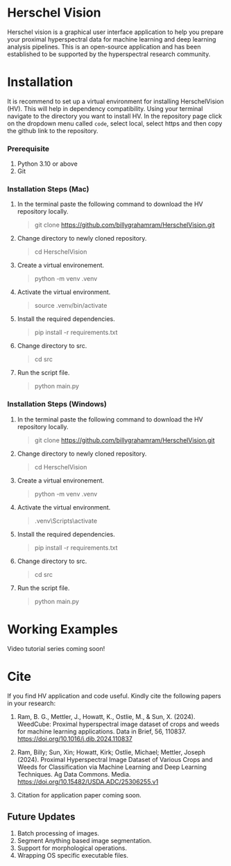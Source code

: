 

# Herschel Vision
Herschel vision is a graphical user interface application to help you prepare your proximal hyperspectral data for machine learning and deep learning analysis pipelines. This is an open-source application and has been established to be supported by the hyperspectral research community.

# Installation
It is recommend to set up a virtual environment for installing HerschelVision (HV). This will help in dependency compatibility. Using your terminal navigate to the directory you want to install HV. In the repository page click on the dropdown menu called `code`, select local, select https and then copy the github link to the repository.<br>

### Prerequisite
1. Python 3.10 or above
2. Git

### Installation Steps (Mac)

1. In the terminal paste the following command to download the HV repository locally.
    > git clone https://github.com/billygrahamram/HerschelVision.git
2. Change directory to newly cloned repository.
    > cd HerschelVision
3. Create a virtual environement.
    > python -m venv .venv
4. Activate the virtual environment.
    > source .venv/bin/activate
5. Install the required dependencies.
    > pip install -r requirements.txt
6. Change directory to src.
    > cd src
7. Run the script file.
    > python main.py


### Installation Steps (Windows)

1. In the terminal paste the following command to download the HV repository locally.
    > git clone https://github.com/billygrahamram/HerschelVision.git
2. Change directory to newly cloned repository.
    > cd HerschelVision
3. Create a virtual environement.
    > python -m venv .venv
4. Activate the virtual environment.
    > .venv\Scripts\activate
5. Install the required dependencies.
    > pip install -r requirements.txt
6. Change directory to src.
    > cd src
7. Run the script file.
    > python main.py

# Working Examples
Video tutorial series coming soon!

# Cite
If you find HV application and code useful. Kindly cite the following papers in your research:
1. Ram, B. G., Mettler, J., Howatt, K., Ostlie, M., & Sun, X. (2024). WeedCube: Proximal hyperspectral image dataset of crops and weeds for machine learning applications. Data in Brief, 56, 110837. https://doi.org/10.1016/j.dib.2024.110837

2. Ram, Billy; Sun, Xin; Howatt, Kirk; Ostlie, Michael; Mettler, Joseph (2024). Proximal Hyperspectral Image Dataset of Various Crops and Weeds for Classification via Machine Learning and Deep Learning Techniques. Ag Data Commons. Media. https://doi.org/10.15482/USDA.ADC/25306255.v1

3. Citation for application paper coming soon.


## Future Updates
1. Batch processing of images.
2. Segment Anything based image segmentation.
3. Support for morphological operations.
3. Wrapping OS specific executable files.